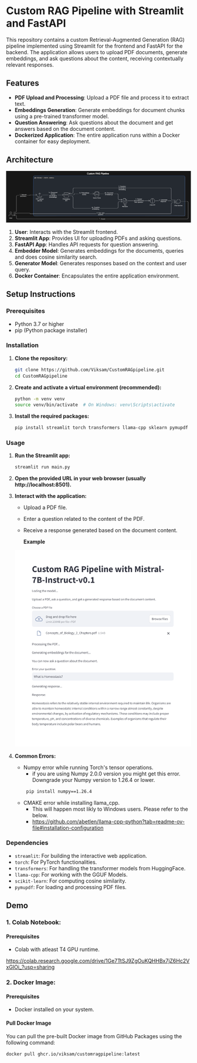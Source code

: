 # Custom RAG Pipeline with Streamlit and FastAPI

This repository contains a custom Retrieval-Augmented Generation (RAG) pipeline implemented using Streamlit for the frontend and FastAPI for the backend. The application allows users to upload PDF documents, generate embeddings, and ask questions about the content, receiving contextually relevant responses.

## Features

- **PDF Upload and Processing**: Upload a PDF file and process it to extract text.
- **Embeddings Generation**: Generate embeddings for document chunks using a pre-trained transformer model.
- **Question Answering**: Ask questions about the document and get answers based on the document content.
- **Dockerized Application**: The entire application runs within a Docker container for easy deployment.

## Architecture

![Architecture Diagram](Architecture_Diagram.png)  <!-- Add the path to your architecture diagram here -->

1. **User**: Interacts with the Streamlit frontend.
2. **Streamlit App**: Provides UI for uploading PDFs and asking questions.
3. **FastAPI App**: Handles API requests for question answering.
4. **Embedder Model**: Generates embeddings for the documents, queries and does cosine similarity search.
5. **Generator Model**: Generates responses based on the context and user query.
6. **Docker Container**: Encapsulates the entire application environment.

## Setup Instructions

### Prerequisites

- Python 3.7 or higher
- pip (Python package installer)

### Installation

1. **Clone the repository:**
    ```sh
    git clone https://github.com/Viksam/CustomRAGpipeline.git
    cd CustomRAGpipeline
    ```

2. **Create and activate a virtual environment (recommended):**
    ```sh
    python -m venv venv
    source venv/bin/activate  # On Windows: venv\Scripts\activate
    ```

3. **Install the required packages:**
    ```sh
    pip install streamlit torch transformers llama-cpp sklearn pymupdf
    ```

### Usage

1. **Run the Streamlit app:**
    ```sh
    streamlit run main.py
    ```

2. **Open the provided URL in your web browser (usually http://localhost:8501).**

3. **Interact with the application:**
    - Upload a PDF file.
    - Enter a question related to the content of the PDF.
    - Receive a response generated based on the document content.

      **Example**
     <img src="Example.png" width="500" title="Example">

4. **Common Errors:**
    - Numpy error while running Torch's tensor operations.
        - if you are using Numpy 2.0.0 version you might get this error. Downgrade your Numpy version to 1.26.4 or lower.
        ```sh
         pip install numpy==1.26.4
        ```
    - CMAKE error while installing llama_cpp.
        - This will happen most likly to Windows users. Please refer to the below.
        - https://github.com/abetlen/llama-cpp-python?tab=readme-ov-file#installation-configuration

### Dependencies

- `streamlit`: For building the interactive web application.
- `torch`: For PyTorch functionalities.
- `transformers`: For handling the transformer models from HuggingFace.
- `llama-cpp`: For working with the GGUF Models.
- `scikit-learn`: For computing cosine similarity.
- `pymupdf`: For loading and processing PDF files.


## Demo

### 1. Colab Notebook:
#### Prerequisites

- Colab with atleast T4 GPU runtime.

https://colab.research.google.com/drive/1Ge7TtSJ9ZgOuKQHHBx7jZ6Hc2VxGIOi_?usp=sharing


### 2. Docker Image:
#### Prerequisites

- Docker installed on your system.

#### Pull Docker Image

You can pull the pre-built Docker image from GitHub Packages using the following command:

```bash
docker pull ghcr.io/viksam/customragpipeline:latest
